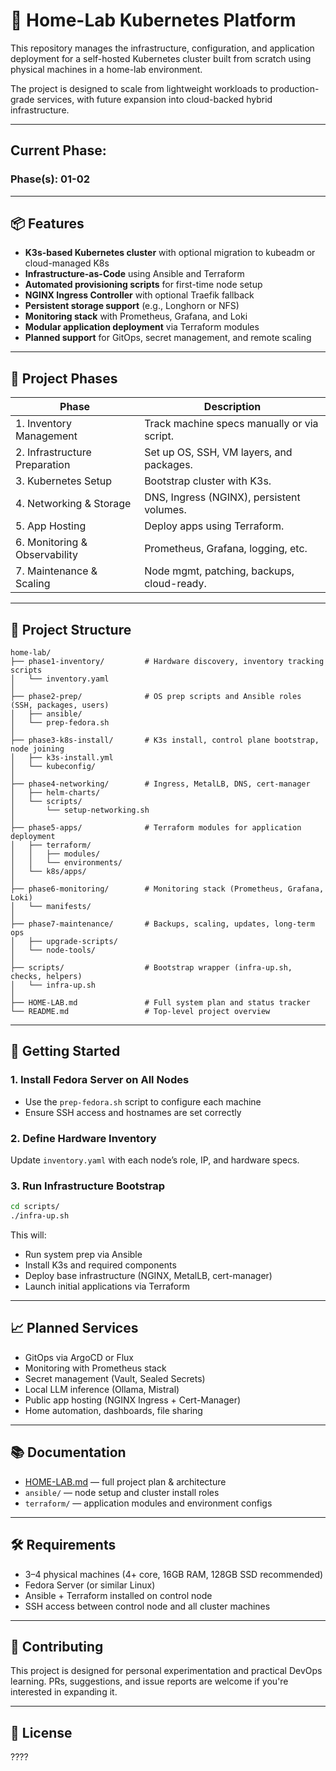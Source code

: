 # 🏡 Home-Lab Kubernetes Platform

This repository manages the infrastructure, configuration, and application deployment for a self-hosted Kubernetes cluster built from scratch using physical machines in a home-lab environment.

The project is designed to scale from lightweight workloads to production-grade services, with future expansion into cloud-backed hybrid infrastructure.

---

## Current Phase:
### **Phase(s): 01-02**

---

## 📦 Features

- **K3s-based Kubernetes cluster** with optional migration to kubeadm or cloud-managed K8s
- **Infrastructure-as-Code** using Ansible and Terraform
- **Automated provisioning scripts** for first-time node setup
- **NGINX Ingress Controller** with optional Traefik fallback
- **Persistent storage support** (e.g., Longhorn or NFS)
- **Monitoring stack** with Prometheus, Grafana, and Loki
- **Modular application deployment** via Terraform modules
- **Planned support** for GitOps, secret management, and remote scaling

---

## 🔁 Project Phases

| Phase | Description |
|-------|-------------|
| 1. Inventory Management       | Track machine specs manually or via script. |
| 2. Infrastructure Preparation | Set up OS, SSH, VM layers, and packages. |
| 3. Kubernetes Setup           | Bootstrap cluster with K3s. |
| 4. Networking & Storage       | DNS, Ingress (NGINX), persistent volumes. |
| 5. App Hosting                | Deploy apps using Terraform. |
| 6. Monitoring & Observability | Prometheus, Grafana, logging, etc. |
| 7. Maintenance & Scaling      | Node mgmt, patching, backups, cloud-ready. |

---

## 🧱 Project Structure

```
home-lab/
├── phase1-inventory/         # Hardware discovery, inventory tracking scripts
│   └── inventory.yaml
│
├── phase2-prep/              # OS prep scripts and Ansible roles (SSH, packages, users)
│   ├── ansible/
│   └── prep-fedora.sh
│
├── phase3-k8s-install/       # K3s install, control plane bootstrap, node joining
│   ├── k3s-install.yml
│   └── kubeconfig/
│
├── phase4-networking/        # Ingress, MetalLB, DNS, cert-manager
│   ├── helm-charts/
│   └── scripts/
│       └── setup-networking.sh
│
├── phase5-apps/              # Terraform modules for application deployment
│   ├── terraform/
│   │   ├── modules/
│   │   └── environments/
│   └── k8s/apps/
│
├── phase6-monitoring/        # Monitoring stack (Prometheus, Grafana, Loki)
│   └── manifests/
│
├── phase7-maintenance/       # Backups, scaling, updates, long-term ops
│   ├── upgrade-scripts/
│   └── node-tools/
│
├── scripts/                  # Bootstrap wrapper (infra-up.sh, checks, helpers)
│   └── infra-up.sh
│
├── HOME-LAB.md               # Full system plan and status tracker
└── README.md                 # Top-level project overview
```

---


## 🚀 Getting Started

### 1. Install Fedora Server on All Nodes
- Use the `prep-fedora.sh` script to configure each machine
- Ensure SSH access and hostnames are set correctly

### 2. Define Hardware Inventory
Update `inventory.yaml` with each node’s role, IP, and hardware specs.

### 3. Run Infrastructure Bootstrap

```bash
cd scripts/
./infra-up.sh
```

This will:
- Run system prep via Ansible
- Install K3s and required components
- Deploy base infrastructure (NGINX, MetalLB, cert-manager)
- Launch initial applications via Terraform

---

## 📈 Planned Services

- GitOps via ArgoCD or Flux
- Monitoring with Prometheus stack
- Secret management (Vault, Sealed Secrets)
- Local LLM inference (Ollama, Mistral)
- Public app hosting (NGINX Ingress + Cert-Manager)
- Home automation, dashboards, file sharing

---

## 📚 Documentation

- [HOME-LAB.md](./HOME-LAB.md) — full project plan & architecture
- `ansible/` — node setup and cluster install roles
- `terraform/` — application modules and environment configs

---

## 🛠️ Requirements

- 3–4 physical machines (4+ core, 16GB RAM, 128GB SSD recommended)
- Fedora Server (or similar Linux)
- Ansible + Terraform installed on control node
- SSH access between control node and all cluster machines

---

## 🤝 Contributing

This project is designed for personal experimentation and practical DevOps learning. PRs, suggestions, and issue reports are welcome if you're interested in expanding it.

---

## 📜 License

????

